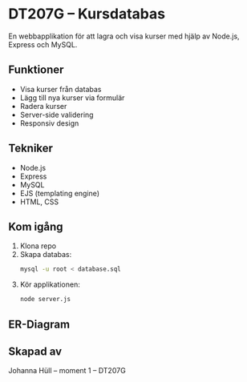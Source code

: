 # DT207G – Kursdatabas

En webbapplikation för att lagra och visa kurser med hjälp av Node.js, Express och MySQL.

## Funktioner

- Visa kurser från databas
- Lägg till nya kurser via formulär
- Radera kurser
- Server-side validering
- Responsiv design

## Tekniker

- Node.js
- Express
- MySQL
- EJS (templating engine)
- HTML, CSS

## Kom igång

1. Klona repo
2. Skapa databas:
    ```bash
    mysql -u root < database.sql
    ```
3. Kör applikationen:
    ```bash
    node server.js
    ```

## ER-Diagram


## Skapad av

Johanna Hüll – moment 1 – DT207G
